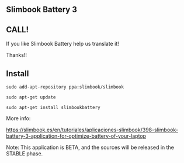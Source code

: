 
Slimbook Battery 3
---

CALL!
--

If you like Slimbook Battery help us translate it!

Thanks!!



Install
--
	sudo add-apt-repository ppa:slimbook/slimbook

	sudo apt-get update

	sudo apt-get install slimbookbattery


More info:

https://slimbook.es/en/tutoriales/aplicaciones-slimbook/398-slimbook-battery-3-application-for-optimize-battery-of-your-laptop


Note: This application is BETA, and the sources will be released in the STABLE phase.
